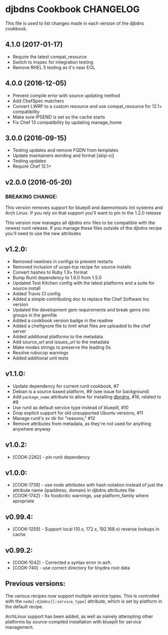 # djbdns Cookbook CHANGELOG

This file is used to list changes made in each version of the djbdns cookbook.

## 4.1.0 (2017-01-17)

- Require the latest compat_resource
- Switch to Inspec for integration testing
- Remove RHEL 5 testing as it's near EOL

## 4.0.0 (2016-12-05)
- Prevent compile error with source updating method
- Add ChefSpec matchers
- Convert LWRP to a custom resource and use compat_resource for 12.1+ compatibility
- Make sure IPSEND is set so the cache starts
- Fix Chef 13 compatibility by updating manage_home

## 3.0.0 (2016-09-15)
- Testing updates and remove FQDN from templates
- Update maintainers wording and format [skip-ci]
- Testing updates
- Require Chef 12.1+

## v2.0.0 (2016-05-20)

### BREAKING CHANGE:

This version removes support for bluepill and daemontools init systems and Arch Linux. If you rely on that support you'll want to pin to the 1.2.0 release

This version now manages all djbdns env files to be compatible with the newest runit release. If you manage these files outside of the djbdns recipe you'll need to use the new attributes

## v1.2.0:

- Removed newlines in configs to prevent restarts
- Removed inclusion of ucspi-tcp recipe for source installs
- Convert hashes to Ruby 1.9+ format
- Bump Runit dependency to 1.6.0 from 1.5.0
- Updated Test Kitchen config with the latest platforms and a suite for source install
- Added Travis CI config
- Added a simple contributing doc to replace the Chef Software Inc version
- Updated the development gem requirements and break gems into groups in the gemfile
- Added a cookbook version badge in the readme
- Added a chefignore file to limit what files are uploaded to the chef server
- Added additional platforms to the metadata
- Add source_url and issues_url to the metadata
- Make modes strings to preserve the leading 0s
- Resolve rubocop warnings
- Added additional unit tests

## v1.1.0:

- Update dependency for current runit cookbook, #7
- Debian is a source based platform, #9 (see issue for background)
- Add `package_name` attribute to allow for installing [dbndns](http://en.wikipedia.org/wiki/Dbndns), #16, related to #9
- Use runit as default service type instead of bluepill, #10
- Drop explicit support for old unsupported Ubuntu versions, #11
- Manage runit's sv dir for "reasons," #12
- Remove attributes from metadata, as they're not used for anything anywhere anyway

## v1.0.2:

- [COOK-2262] - pin runit dependency

## v1.0.0:

- [COOK-1739] - use node attributes with hash notation instead of just the attribute name (ipaddress, domain) in djbdns attributes file
- [COOK-1742] - fix foodcritic warnings, use platform_family where apropriate

## v0.99.4:

- [COOK-1259] - Support local (10.x, 172.x, 192.168.x) reverse lookups in cache

## v0.99.2:

- [COOK-1042] - Corrected a syntax error in axfr.
- [COOK-740] - use correct directory for tinydns root data

## Previous versions:

The various recipes now support multiple service types. This is controlled with the `node[:djbdns][:service_type]` attribute, which is set by platform in the default recipe.

ArchLinux support has been added, as well as naively attempting other platforms by source-compiled installation with bluepill for service management.
